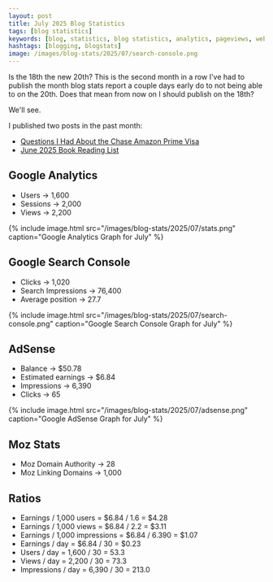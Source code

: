 ```yaml
---
layout: post
title: July 2025 Blog Statistics
tags: [blog statistics]
keywords: [blog, statistics, blog statistics, analytics, pageviews, webmaster, webmaster tools, alexa, google]
hashtags: [blogging, blogstats]
image: /images/blog-stats/2025/07/search-console.png
---
```


Is the 18th the new 20th? This is the second month in a row I've had to publish the month blog stats report a couple days early do to not being able to on the 20th. Does that mean from now on I should publish on the 18th?

We'll see.

I published two posts in the past month:

* [Questions I Had About the Chase Amazon Prime Visa](https://www.joehxblog.com/questions-i-had-about-the-chase-amazon-prime-visa/)
* [June 2025 Book Reading List](https://www.joehxblog.com/june-2025-book-reading-list/)

## Google Analytics

* Users &rarr; 1,600
* Sessions &rarr; 2,000
* Views &rarr; 2,200

{% include image.html src="/images/blog-stats/2025/07/stats.png" caption="Google Analytics Graph for July" %}

## Google Search Console

* Clicks &rarr; 1,020
* Search Impressions &rarr; 76,400
* Average position &rarr; 27.7

{% include image.html src="/images/blog-stats/2025/07/search-console.png" caption="Google Search Console Graph for July" %}

## AdSense

* Balance &rarr; $50.78
* Estimated earnings &rarr; $6.84
* Impressions &rarr; 6,390
* Clicks &rarr; 65

{% include image.html src="/images/blog-stats/2025/07/adsense.png" caption="Google AdSense Graph for July" %}

## Moz Stats

* Moz Domain Authority &rarr; 28
* Moz Linking Domains &rarr; 1,000

## Ratios

* Earnings / 1,000 users = $6.84 / 1.6 = $4.28
* Earnings / 1,000 views = $6.84 / 2.2 = $3.11
* Earnings / 1,000 impressions = $6.84 / 6.390 = $1.07
* Earnings / day = $6.84 / 30 = $0.23
* Users / day = 1,600 / 30 = 53.3
* Views / day = 2,200 / 30 = 73.3
* Impressions / day = 6,390 / 30 = 213.0